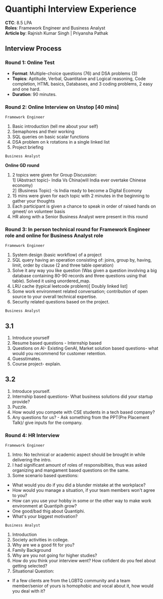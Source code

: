 # Quantiphi Interview Experience

**CTC**: 8.5 LPA <br/>
**Roles**: Framework Engineer and Business Analyst<br/>
**Article by**: Rajnish Kumar Singh | Priyansha Pathak

## Interview Process

### Round 1: Online Test

- **Format**: Multiple-choice questions (76) and DSA problems (3)
- **Topics**: Aptitude, Verbal, Quantitaive and Logical reasoning, Code completion, HTML basics, Databases, and 3 coding problems, 2 easy and one hard.
- **Duration**: 90 minutes.

### Round 2: Online Interview on Unstop [40 mins]

`Framework Engineer`

1. Basic introduction (tell me about your self)
2. Semaphores and their working
3. SQL queries on basic scalar functions
4. DSA problem on k rotations in a single linked list
5. Project briefing

`Business Analyst`

**Online GD round**

1. 2 topics were given for Group Discussion:<br/>
   1] (Abstract topic)- India Vs China(will India ever overtake Chinese economy) <br/>
   2] (Business Topic) -Is India ready to become a Digital Ecomony
2. 15 mins were given for each topic with 2 minutes in the beginning to gather your thoughts
3. Each participant is given a chance to speak in order of raised hands on gmeet/ on volunteer basis
4. HR along with a Senior Business Analyst were present in this round

### Round 3: In person technical round for Framework Engineer role and online for Business Analyst role

`Framework Engineer`

1. System design (basic workflow) of a project
2. SQL query having an operation consisting of: joins, group by, having, limit, order by clause (2 and three table operation)
3. Solve it any way you like question (Was given a question involving a big database containing 80-90 records and three questions using that table). Solved it using unordered_map.
4. LRU cache (typical leetcode problem)[ Doubly linked list]
5. Some work environment related conversation; contribution of open source to your overall technical expertise.
6. Security related questions based on the project.

`Business Analyst`

## 3.1

1. Introduce yourself
2. Resume based questions - Internship based
3. Questions on AI- Existing GenAI, Market solution based questions- what would you recommend for customer retention.
4. Guesstimates.
5. Course project- explain.

## 3.2

1. Introduce yourself.
2. Internship based questions- What business solutions did your startup provide?
3. Puzzle.
4. How would you compete with CSE students in a tech based company?
5. Any questions for us? - Ask something from the PPT(Pre Placement Talk)/ give inputs for the company.

### Round 4: HR Interview

`Framework Engineer`

1. Intro: No technical or academic aspect should be brought in while delivering the intro.
2. I had significant amount of roles of responsibilties, thus was asked organizing and mangament based questions on the same.
3. Some scenario based questions:
<ul>
  <li> What would you do if you did a blunder mistake at the workplace? </li>
  <li> How would you manage a situation, if your team members won't agree to you? </li>
  <li> How can you use your hobby in some or the other way to make work environment at Quantipih grow? </li>
  <li> One good/bad thig about Quantiphi.</li>
  <li> What's your biggest motivation? </li>
</ul>

`Business Analyst`

1. Introduction
2. Society activities in college.
3. Why are we a good fit for you?
4. Family Background
5. Why are you not going for higher studies?
6. How do you think your interview went? How cofident do you feel about getting selected?
7. Situational Question:
<ul>
  <li> If a few clients are from the LGBTQ community and a team member/senior of yours is homophobic and vocal about it, how would you deal with it? </li>
</ul>

